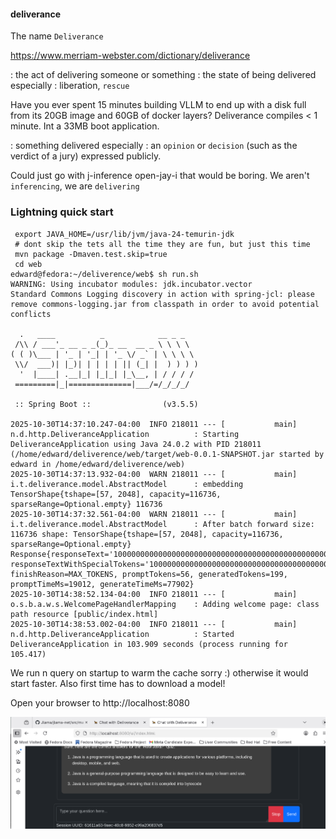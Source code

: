 #### deliverance

The name `Deliverance` 

https://www.merriam-webster.com/dictionary/deliverance

: the act of delivering someone or something : the state of being delivered
especially : liberation, `rescue`

Have you ever spent 15 minutes building VLLM to end up with a disk full from its 20GB image and 60GB of docker layers?
Deliverance compiles < 1 minute. Int a 33MB boot application.

: something delivered
especially : an `opinion` or `decision` (such as the verdict of a jury) expressed publicly.

Could just go with j-inference open-jay-i that would be boring. We aren't `inferencing`, we are
`delivering`

### Lightning quick start 

```shell
 export JAVA_HOME=/usr/lib/jvm/java-24-temurin-jdk
 # dont skip the tets all the time they are fun, but just this time
 mvn package -Dmaven.test.skip=true
 cd web
edward@fedora:~/deliverence/web$ sh run.sh 
WARNING: Using incubator modules: jdk.incubator.vector
Standard Commons Logging discovery in action with spring-jcl: please remove commons-logging.jar from classpath in order to avoid potential conflicts

  .   ____          _            __ _ _
 /\\ / ___'_ __ _ _(_)_ __  __ _ \ \ \ \
( ( )\___ | '_ | '_| | '_ \/ _` | \ \ \ \
 \\/  ___)| |_)| | | | | || (_| |  ) ) ) )
  '  |____| .__|_| |_|_| |_\__, | / / / /
 =========|_|==============|___/=/_/_/_/

 :: Spring Boot ::                (v3.5.5)

2025-10-30T14:37:10.247-04:00  INFO 218011 --- [           main] n.d.http.DeliveranceApplication          : Starting DeliveranceApplication using Java 24.0.2 with PID 218011 (/home/edward/deliverence/web/target/web-0.0.1-SNAPSHOT.jar started by edward in /home/edward/deliverence/web)
2025-10-30T14:37:13.932-04:00  WARN 218011 --- [           main] i.t.deliverance.model.AbstractModel      : embedding TensorShape{tshape=[57, 2048], capacity=116736, sparseRange=Optional.empty} 116736
2025-10-30T14:37:32.561-04:00  WARN 218011 --- [           main] i.t.deliverance.model.AbstractModel      : After batch forward size: 116736 shape: TensorShape{tshape=[57, 2048], capacity=116736, sparseRange=Optional.empty}
Response{responseText='10000000000000000000000000000000000000000000000000000000000000000000000000000000000000000000000000000000000000000000000000000000000000000000000000000000000000000000000000000000000000000000000000000000', responseTextWithSpecialTokens='10000000000000000000000000000000000000000000000000000000000000000000000000000000000000000000000000000000000000000000000000000000000000000000000000000000000000000000000000000000000000000000000000000000', finishReason=MAX_TOKENS, promptTokens=56, generatedTokens=199, promptTimeMs=19012, generateTimeMs=77902}
2025-10-30T14:38:52.134-04:00  INFO 218011 --- [           main] o.s.b.a.w.s.WelcomePageHandlerMapping    : Adding welcome page: class path resource [public/index.html]
2025-10-30T14:38:53.002-04:00  INFO 218011 --- [           main] n.d.http.DeliveranceApplication          : Started DeliveranceApplication in 103.909 seconds (process running for 105.417)

```
We run n query on startup to warm the cache sorry :) otherwise it would start faster. Also first time has to 
download a model!

Open your browser to http://localhost:8080

<p align="center">
  <img src="deliv.png"  alt="Deliver me">
</p>


